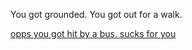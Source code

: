 You got grounded. You got out for a walk.

[opps you got hit by a bus. sucks for you](got-hit-by-bus.md)
